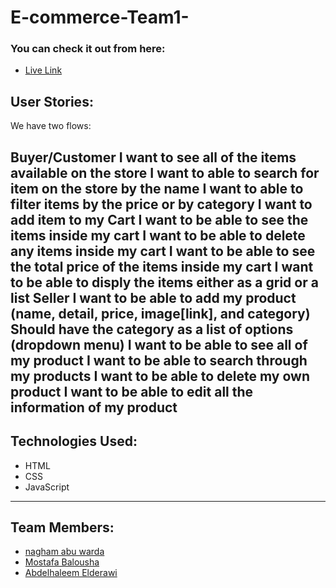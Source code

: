 # E-commerce-Team1-
### You can check it out from here:

- [Live Link](https://ca-g12.github.io/E-commerce-Team1-/)

## User Stories:
We have two flows:

Buyer/Customer
I want to see all of the items available on the store
I want to able to search for item on the store by the name
I want to able to filter items by the price or by category
I want to add item to my Cart
I want to be able to see the items inside my cart
I want to be able to delete any items inside my cart
I want to be able to see the total price of the items inside my cart
I want to be able to disply the items either as a grid or a list
Seller
I want to be able to add my product (name, detail, price, image[link], and category)
Should have the category as a list of options (dropdown menu)
I want to be able to see all of my product
I want to be able to search through my products
I want to be able to delete my own product
I want to be able to edit all the information of my product
--- 
## Technologies Used:

- HTML
- CSS
- JavaScript
---
## Team Members:
- [nagham abu warda](https://github.com/naghamabuwarda)
- [Mostafa Balousha](https://github.com/MostafaBalousha123)
- [Abdelhaleem Elderawi](https://github.com/Abdelhaleem99)
